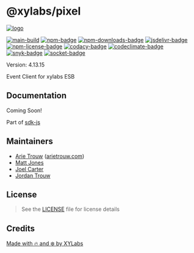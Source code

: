 # @xylabs/pixel

[![logo][]](https://xylabs.com)

[![main-build][]][main-build-link]
[![npm-badge][]][npm-link]
[![npm-downloads-badge][]][npm-link]
[![jsdelivr-badge][]][jsdelivr-link]
[![npm-license-badge][]](LICENSE)
[![codacy-badge][]][codacy-link]
[![codeclimate-badge][]][codeclimate-link]
[![snyk-badge][]][snyk-link]
[![socket-badge][]][socket-link]

Version: 4.13.15

Event Client for xylabs ESB

## Documentation

Coming Soon!

Part of [sdk-js](https://www.npmjs.com/package/@xyo-network/sdk-js)

## Maintainers

-   [Arie Trouw](https://github.com/arietrouw) ([arietrouw.com](https://arietrouw.com))
-   [Matt Jones](https://github.com/jonesmac)
-   [Joel Carter](https://github.com/JoelBCarter)
-   [Jordan Trouw](https://github.com/jordantrouw)

## License

> See the [LICENSE](LICENSE) file for license details

## Credits

[Made with 🔥 and ❄️ by XYLabs](https://xylabs.com)

[logo]: https://cdn.xy.company/img/brand/XYPersistentCompany_Logo_Icon_Colored.svg

[main-build]: https://github.com/xylabs/sdk-js/actions/workflows/build.yml/badge.svg
[main-build-link]: https://github.com/xylabs/sdk-js/actions/workflows/build.yml
[npm-badge]: https://img.shields.io/npm/v/@xylabs/pixel.svg
[npm-link]: https://www.npmjs.com/package/@xylabs/pixel
[codacy-badge]: https://app.codacy.com/project/badge/Grade/c8e15e14f37741c18cfb47ac7245c698
[codacy-link]: https://www.codacy.com/gh/xylabs/sdk-js/dashboard?utm_source=github.com&utm_medium=referral&utm_content=xylabs/sdk-js&utm_campaign=Badge_Grade
[codeclimate-badge]: https://api.codeclimate.com/v1/badges/c5eb068f806f0b047ea7/maintainability
[codeclimate-link]: https://codeclimate.com/github/xylabs/sdk-js/maintainability
[snyk-badge]: https://snyk.io/test/github/xylabs/sdk-js/badge.svg?targetFile=package.json
[snyk-link]: https://snyk.io/test/github/xylabs/sdk-js?targetFile=package.json

[npm-downloads-badge]: https://img.shields.io/npm/dw/@xylabs/pixel
[npm-license-badge]: https://img.shields.io/npm/l/@xylabs/pixel

[jsdelivr-badge]: https://data.jsdelivr.com/v1/package/npm/@xylabs/pixel/badge
[jsdelivr-link]: https://www.jsdelivr.com/package/npm/@xylabs/pixel

[socket-badge]: https://socket.dev/api/badge/npm/package/@xylabs/pixel
[socket-link]: https://socket.dev/npm/package/@xylabs/pixel